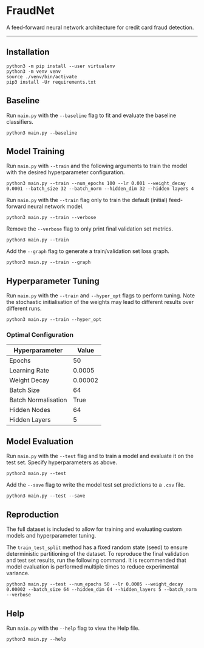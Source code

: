 # FraudNet

A feed-forward neural network architecture for credit card fraud detection.

---

## Installation

```
python3 -m pip install --user virtualenv
python3 -m venv venv
source ./venv/bin/activate
pip3 install -Ur requirements.txt
```

## Baseline

Run `main.py` with the `--baseline` flag to fit and evaluate the baseline classifiers.

```
python3 main.py --baseline
```

## Model Training

Run `main.py` with `--train` and the following arguments to train the model with the desired hyperparameter
configuration.

```
python3 main.py --train --num_epochs 100 --lr 0.001 --weight_decay 0.0001 --batch_size 32 --batch_norm --hidden_dim 32 --hidden layers 4
```

Run `main.py` with the `--train` flag only to train the default (initial) feed-forward neural network model.

```
python3 main.py --train --verbose
```

Remove the `--verbose` flag to only print final validation set metrics.

```
python3 main.py --train
```

Add the `--graph` flag to generate a train/validation set loss graph.

```
python3 main.py --train --graph
```

## Hyperparameter Tuning

Run `main.py` with the `--train` and `--hyper_opt` flags to perform tuning. Note the stochastic initialisation of the
weights may lead to different results over different runs.

```
python3 main.py --train --hyper_opt
```

### Optimal Configuration

| Hyperparameter      | Value   |
|---------------------|---------|
| Epochs              | 50      |
| Learning Rate       | 0.0005  |
| Weight Decay        | 0.00002 |
| Batch Size          | 64      |
| Batch Normalisation | True    |
| Hidden Nodes        | 64      |
| Hidden Layers       | 5       |

## Model Evaluation

Run `main.py` with the `--test` flag and to train a model and evaluate it on the test set. Specify hyperparameters as
above.

```
python3 main.py --test
```

Add the `--save` flag to write the model test set predictions to a `.csv` file.

```
python3 main.py --test --save
```

## Reproduction

The full dataset is included to allow for training and evaluating custom models and hyperparameter tuning.

The `train_test_split` method has a fixed random state (seed) to ensure deterministic partitioning of the dataset. To reproduce
the final validation and test set results, run the following command. It is recommended that model evaluation is performed multiple
times to reduce experimental variance.

```
python3 main.py --test --num_epochs 50 --lr 0.0005 --weight_decay 0.00002 --batch_size 64 --hidden_dim 64 --hidden_layers 5 --batch_norm --verbose
```

## Help

Run `main.py` with the `--help` flag to view the Help file.

```
python3 main.py --help
```